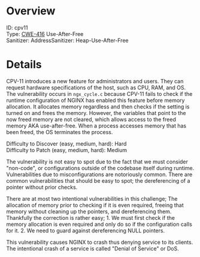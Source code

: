 # Overview

ID: cpv11<br>
Type: [CWE-416](https://cwe.mitre.org/data/definitions/416.html) Use-After-Free<br>
Sanitizer: AddressSanitizer: Heap-Use-After-Free<br>

# Details

CPV-11 introduces a new feature for administrators and users. They can request hardware specifications of the host, such as CPU, RAM, and OS. The vulnerability occurs in `ngx_cycle.c` because CPV-11 fails to check if the runtime configuration of NGINX has enabled this feature before memory allocation. It allocates memory regardless and then checks if the setting is turned on and frees the memory. However, the variables that point to the now freed memory are not cleared, which allows access to the freed memory AKA use-after-free. When a process accesses memory that has been freed, the OS terminates the process.<br>

Difficulty to Discover (easy, medium, hard): Hard<br>
Difficulty to Patch (easy, medium, hard): Medium<br>

The vulnerability is not easy to spot due to the fact that we must consider "non-code", or configurations outside of the codebase itself during runtime. Vulnerabilities due to misconfigurations are notoriously common. There are common vulnerabilities that should be easy to spot; the dereferencing of a pointer without prior checks.<br>

There are at most two intentional vulnerabilities in this challenge; The allocation of memory prior to checking if it is even required, freeing that memory without cleaning up the pointers, and dereferencing them. Thankfully the correction is rather easy; 1. We must first check if the memory allocation is even required and only do so if the configuration calls for it. 2. We need to guard against dereferencing NULL pointers.<br>

This vulnerability causes NGINX to crash thus denying service to its clients. The intentional crash of a service is called "Denial of Service" or DoS.<br>
